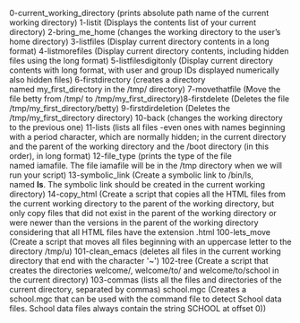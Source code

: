0-current_working_directory (prints absolute path name of the current working directory)
1-listit (Displays the contents list of your current directory)
2-bring_me_home (changes the working directory to the user’s home directory) 
3-listfiles (Display current directory contents in a long format)
4-listmorefiles (Display current directory contents, including hidden files using the long format)
5-listfilesdigitonly (Display current directory contents with long format, with user and group IDs displayed numerically also hidden files)
6-firstdirectory (creates a directory named my_first_directory in the /tmp/ directory)
7-movethatfile (Move the file betty from /tmp/ to /tmp/my_first_directory)8-firstdelete (Deletes the file /tmp/my_first_directory/betty)
9-firstdirdeletion (Deletes the /tmp/my_first_directory directory)
10-back (changes the working directory to the previous one)
11-lists (lists all files -even ones with names beginning with a period character, which are normally hidden; in the current directory and the parent of the working directory and the /boot directory (in this order), in long format)
12-file_type (prints the type of the file named iamafile. The file iamafile will be in the /tmp directory when we will run your script)
13-symbolic_link (Create a symbolic link to /bin/ls, named __ls__. The symbolic link should be created in the current working directory)
14-copy_html (Create a script that copies all the HTML files from the current working directory to the parent of the working directory, but only copy files that did not exist in the parent of the working directory or were newer than the versions in the parent of the working directory considering that all HTML files have the extension .html
100-lets_move (Create a script that moves all files beginning with an uppercase letter to the directory /tmp/u) 
101-clean_emacs (deletes all files in the current working directory that end with the character '~')
102-tree (Create a script that creates the directories welcome/, welcome/to/ and welcome/to/school in the current directory)
103-commas (lists all the files and directories of the current directory, separated by commas)
school.mgc (Creates a school.mgc that can be used with the command file to detect School data files. School data files always contain the string SCHOOL at offset 0))
